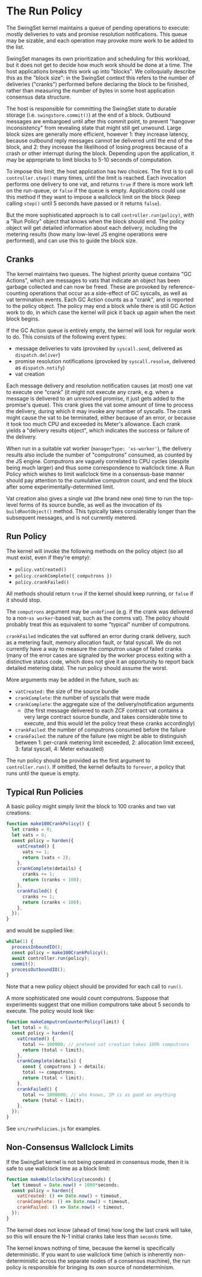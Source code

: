 # The Run Policy

The SwingSet kernel maintains a queue of pending operations to execute: mostly deliveries to vats and promise resolution notifications. This queue may be sizable, and each operation may provoke more work to be added to the list.

SwingSet manages its own prioritization and scheduling for this workload, but it does not get to decide how much work should be done at a time. The host applications breaks this work up into "blocks". We colloquially describe this as the "block size": in the SwingSet context this refers to the number of deliveries ("cranks") performed before declaring the block to be finished, rather than measuring the number of bytes in some host application consensus data structure.

The host is responsible for committing the SwingSet state to durable storage (i.e. `swingstore.commit()`) at the end of a block. Outbound messages are embargoed until after this commit point, to prevent "hangover inconsistency" from revealing state that might still get unwound. Large block sizes are generally more efficient, however 1: they increase latency, because outbound reply messages cannot be delivered until the end of the block, and 2: they increase the likelihood of losing progress because of a crash or other interrupt during the block. Depending upon the application, it may be appropriate to limit blocks to 5-10 seconds of computation.

To impose this limit, the host application has two choices. The first is to call `controller.step()` many times, until the limit is reached. Each invocation performs one delivery to one vat, and returns `true` if there is more work left on the run-queue, or `false` if the queue is empty. Applications could use this method if they want to impose a wallclock limit on the block (keep calling `step()` until 5 seconds have passed or it returns `false`).

But the more sophisticated approach is to call `controller.run(policy)`, with a "Run Policy" object that knows when the block should end. The policy object will get detailed information about each delivery, including the metering results (how many low-level JS engine operations were performed), and can use this to guide the block size.

## Cranks

The kernel maintains two queues. The highest priority queue contains "GC Actions", which are messages to vats that indicate an object has been garbage collected and can now be freed. These are provoked by reference-counting operations that occur as a side-effect of GC syscalls, as well as vat termination events. Each GC Action counts as a "crank", and is reported to the policy object. The policy may end a block while there is still GC Action work to do, in which case the kernel will pick it back up again when the next block begins.

If the GC Action queue is entirely empty, the kernel will look for regular work to do. This consists of the following event types:

* message deliveries to vats (provoked by `syscall.send`, delivered as `dispatch.deliver`)
* promise resolution notifications (provoked by `syscall.resolve`, delivered as `dispatch.notify`)
* vat creation

Each message delivery and resolution notification causes (at most) one vat to execute one "crank" (it might not execute any crank, e.g. when a message is delivered to an unresolved promise, it just gets added to the promise's queue). This crank gives the vat some amount of time to process the delivery, during which it may invoke any number of syscalls. The crank might cause the vat to be terminated, either because of an error, or because it took too much CPU and exceeded its Meter's allowance. Each crank yields a "delivery results object", which indicates the success or failure of the delivery.

When run in a suitable vat worker (`managerType: 'xs-worker'`), the delivery results also include the number of "computrons" consumed, as counted by the JS engine. Computrons are vaguely correlated to CPU cycles (despite being much larger) and thus some correspondence to wallclock time. A Run Policy which wishes to limit wallclock time in a consensus-base manner should pay attention to the cumulative computron count, and end the block after some experimentally-determined limit.

Vat creation also gives a single vat (the brand new one) time to run the top-level forms of its source bundle, as well as the invocation of its `buildRootObject()` method. This typically takes considerably longer than the subsequent messages, and is not currently metered.

## Run Policy

The kernel will invoke the following methods on the policy object (so all must exist, even if they're empty):

* `policy.vatCreated()`
* `policy.crankComplete({ computrons })`
* `policy.crankFailed()`

All methods should return `true` if the kernel should keep running, or `false` if it should stop.

The `computrons` argument may be `undefined` (e.g. if the crank was delivered to a non-`xs worker`-based vat, such as the comms vat). The policy should probably treat this as equivalent to some "typical" number of computrons.

`crankFailed` indicates the vat suffered an error during crank delivery, such as a metering fault, memory allocation fault, or fatal syscall. We do not currently have a way to measure the computron usage of failed cranks (many of the error cases are signaled by the worker process exiting with a distinctive status code, which does not give it an opportunity to report back detailed metering data). The run policy should assume the worst.

More arguments may be added in the future, such as:
* `vatCreated:` the size of the source bundle
* `crankComplete`: the number of syscalls that were made
* `crankComplete`: the aggregate size of the delivery/notification arguments
  * (the first message delivered to each ZCF contract vat contains a very large contract source bundle, and takes considerable time to execute, and this would let the policy treat these cranks accordingly)
* `crankFailed`: the number of computrons consumed before the failure
* `crankFailed`: the nature of the failure (we might be able to distinguish between 1: per-crank metering limit exceeded, 2: allocation limit exceed, 3: fatal syscall, 4: Meter exhausted)

The run policy should be provided as the first argument to `controller.run()`. If omitted, the kernel defaults to `forever`, a policy that runs until the queue is empty.

## Typical Run Policies

A basic policy might simply limit the block to 100 cranks and two vat creations:

```js
function make100CrankPolicy() {
  let cranks = 0;
  let vats = 0;
  const policy = harden({
    vatCreated() {
      vats += 1;
      return (vats < 2);
    },
    crankComplete(details) {
      cranks += 1;
      return (cranks < 100);
    },
    crankFailed() {
      cranks += 1;
      return (cranks < 100);
    },
  });
}
```

and would be supplied like:

```js
while(1) {
  processInboundIO();
  const policy = make100CrankPolicy();
  await controller.run(policy);
  commit();
  processOutboundIO();
}
```

Note that a new policy object should be provided for each call to `run()`.

A more sophisticated one would count computrons. Suppose that experiments suggest that one million computrons take about 5 seconds to execute. The policy would look like:


```js
function makeComputronCounterPolicy(limit) {
  let total = 0;
  const policy = harden({
    vatCreated() {
      total += 100000; // pretend vat creation takes 100k computrons
      return (total < limit);
    },
    crankComplete(details) {
      const { computrons } = details;
      total += computrons;
      return (total < limit);
    },
    crankFailed() {
      total += 1000000; // who knows, 1M is as good as anything
      return (total < limit);
    },
  });
}
```

See `src/runPolicies.js` for examples.

## Non-Consensus Wallclock Limits

If the SwingSet kernel is not being operated in consensus mode, then it is safe to use wallclock time as a block limit:

```js
function makeWallclockPolicy(seconds) {
  let timeout = Date.now() + 1000*seconds;
  const policy = harden({
    vatCreated: () => Date.now() < timeout,
    crankComplete: () => Date.now() < timeout,
    crankFailed: () => Date.now() < timeout,
  });
}
```

The kernel does not know (ahead of time) how long the last crank will take, so this will ensure the N-1 initial cranks take less than `seconds` time.

The kernel knows nothing of time, because the kernel is specifically deterministic. If you want to use wallclock time (which is inherently non-deterministic across the separate nodes of a consensus machine), the run policy is responsible for bringing its own source of nondeterminism.

